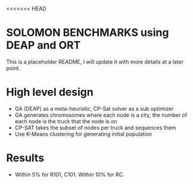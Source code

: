 <<<<<<< HEAD
# SOLOMON BENCHMARKS using DEAP and ORT

This is a placeholder README, I will update it with more details at a later point.

# High level design
- GA (DEAP) as a meta-heuristic, CP-Sat solver as a sub optimizer
- GA generates chromosomes where each node is a city, the number of each node is the truck that the node is on
- CP-SAT takes the subset of nodes per truck and sequences them
- Use K-Means clustering for generating initial population

# Results
- Within 5% for R101, C101. Within 10% for RC.
